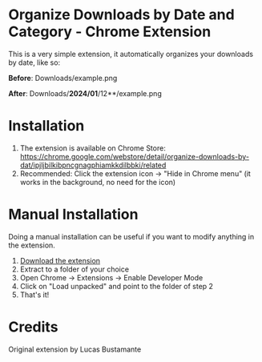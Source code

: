 # Organize Downloads by Date and Category - Chrome Extension

This is a very simple extension, it automatically organizes your downloads by date, like so:

**Before**: Downloads/example.png

**After**: Downloads/**2024/01**/12**/example.png

# Installation

 1. The extension is available on Chrome Store: https://chrome.google.com/webstore/detail/organize-downloads-by-dat/ipjljbilkibpncgnagphiamkkdilbbki/related
 2. Recommended: Click the extension icon -> "Hide in Chrome menu" (it works in the background, no need for the icon)

# Manual Installation

Doing a manual installation can be useful if you want to modify anything in the extension.

 1. [Download the extension](https://github.com/Luc45/Organize-Downloads-by-Date-Chrome-Extension/archive/master.zip)
 2. Extract to a folder of your choice
 3. Open Chrome -> Extensions -> Enable Developer Mode
 4. Click on "Load unpacked" and point to the folder of step 2
 5. That's it!

# Credits

Original extension by Lucas Bustamante
